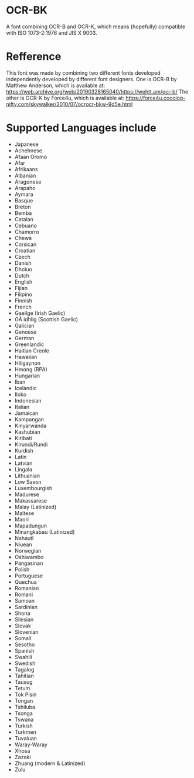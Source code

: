 # OCR-BK
A font combining OCR-B and OCR-K, which means (hopefully) compatible with ISO 1073-2:1976 and JIS X 9003.

# Refference
This font was made by combining two different fonts developed independently developed by different font designers.
One is OCR-B by Matthew Anderson, which is available at: https://web.archive.org/web/20190328165040/https://wehtt.am/ocr-b/
The other is OCR-K by Force4u, which is available at: https://force4u.cocolog-nifty.com/skywalker/2010/07/ocrocr-bkw-9d5e.html

# Supported Languages include
- Japanese
- Achehnese
- Afaan Oromo
- Afar
- Afrikaans
- Albanian
- Aragonese
- Arapaho
- Aymara
- Basque
- Breton
- Bemba
- Catalan
- Cebuano
- Chamorro
- Chewa
- Corsican
- Croatian
- Czech
- Danish
- Dholuo
- Dutch
- English
- Fijian
- Filipino
- Finnish
- French
- Gaeilge (Irish Gaelic)
- GĂ idhlig (Scottish Gaelic)
- Galician
- Genoese
- German
- Greenlandic
- Haitian Creole
- Hawaiian
- Hiligaynon
- Hmong (RPA)
- Hungarian
- Iban
- Icelandic
- Iloko
- Indonesian
- Italian
- Jamaican
- Kampangan
- Kinyarwanda
- Kashubian
- Kiribati
- Kirundi/Rundi
- Kurdish
- Latin
- Latvian
- Lingala
- Lithuanian
- Low Saxon
- Luxembourgish
- Madurese
- Makassarese
- Malay (Latinized)
- Maltese
- Maori
- Mapadungun
- Minangkabau (Latinized)
- Nahautl
- Niuean
- Norwegian
- Oshiwambo
- Pangasinan
- Polish
- Portuguese
- Quechua
- Romanian
- Romani
- Samoan
- Sardinian
- Shona
- Silesian
- Slovak
- Slovenian
- Somali
- Sesotho
- Spanish
- Swahili
- Swedish
- Tagalog
- Tahitian
- Tausug
- Tetum
- Tok Pisin
- Tongan
- Tshiluba
- Tsonga
- Tswana
- Turkish
- Turkmen
- Tuvaluan
- Waray-Waray
- Xhosa
- Zazaki
- Zhuang (modern & Latinized)
- Zulu
